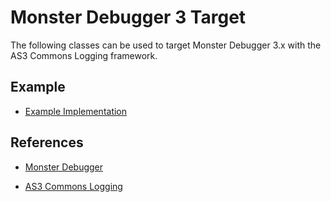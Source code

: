 Monster Debugger 3 Target
================================

The following classes can be used to target Monster Debugger 3.x with the AS3 Commons Logging framework.

Example
-------------------------

* [Example Implementation](https://github.com/ReDrUm/as3-commons-logging/blob/master/example/)

References
-------------------------

* [Monster Debugger](http://demonsterdebugger.com)

* [AS3 Commons Logging](http://www.as3commons.org/as3-commons-logging/)